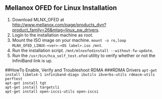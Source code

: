 ## Mellanox OFED for Linux Installation
  
1. Download MLNX_OFED at http://www.mellanox.com/page/products_dyn?product_family=26&mtag=linux_sw_drivers.  
2. Login to the installation machine as root.  
3. Mount the ISO image on your machine. `mount -o ro,loop MLNX_OFED_LINUX-<ver>-<OS label>.iso /mnt`.  
4. Run the installation script. `/mnt/mlnxofedinstall --without-fw-update`.  
5.  Run the `/usr/bin/hca_self_test.ofed` utility to verify whether or not the InfiniBand link is up.  
  
##HowTo Enable, Verify and Troubleshoot RDMA
###RDMA Drivers
`apt-get install libmlx4-1 infiniband-diags ibutils ibverbs-utils rdmacm-utils perftest`  
`apt-get install tgt`  
`apt-get install targetcli`  
`apt-get install open-iscsi-utils open-iscsi`  
